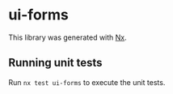 # ui-forms

This library was generated with [Nx](https://nx.dev).

## Running unit tests

Run `nx test ui-forms` to execute the unit tests.
